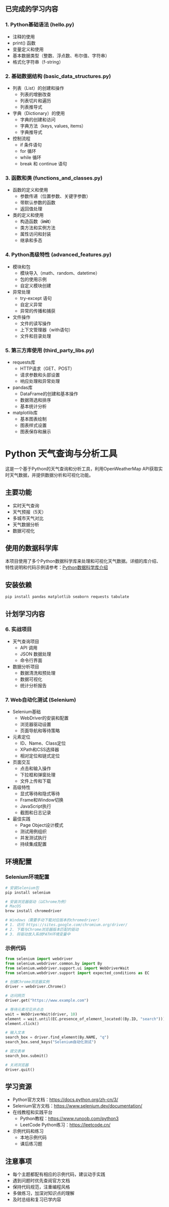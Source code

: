 ## 已完成的学习内容

### 1. Python基础语法 (hello.py)
- 注释的使用
- print() 函数
- 变量定义和使用
- 基本数据类型（整数、浮点数、布尔值、字符串）
- 格式化字符串（f-string）

### 2. 基础数据结构 (basic_data_structures.py)
- 列表（List）的创建和操作
  - 列表的增删改查
  - 列表切片和遍历
  - 列表推导式
- 字典（Dictionary）的使用
  - 字典的创建和访问
  - 字典方法（keys, values, items）
  - 字典推导式
- 控制流程
  - if 条件语句
  - for 循环
  - while 循环
  - break 和 continue 语句

### 3. 函数和类 (functions_and_classes.py)
- 函数的定义和使用
  - 参数传递（位置参数、关键字参数）
  - 带默认参数的函数
  - 返回值处理
- 类的定义和使用
  - 构造函数（__init__）
  - 类方法和实例方法
  - 属性访问和封装
  - 继承和多态

### 4. Python高级特性 (advanced_features.py)
- 模块和包
  - 模块导入（math、random、datetime）
  - 包的使用示例
  - 自定义模块创建
- 异常处理
  - try-except 语句
  - 自定义异常
  - 异常的传播和捕获
- 文件操作
  - 文件的读写操作
  - 上下文管理器（with语句）
  - 文件和目录处理

### 5. 第三方库使用 (third_party_libs.py)
- requests库
  - HTTP请求（GET、POST）
  - 请求参数和头部设置
  - 响应处理和异常处理
- pandas库
  - DataFrame的创建和基本操作
  - 数据筛选和排序
  - 基本统计分析
- matplotlib库
  - 基本图表绘制
  - 图表样式设置
  - 图表保存和展示

# Python 天气查询与分析工具

这是一个基于Python的天气查询和分析工具，利用OpenWeatherMap API获取实时天气数据，并提供数据分析和可视化功能。

## 主要功能

- 实时天气查询
- 天气预报（5天）
- 多城市天气对比
- 天气数据分析
- 数据可视化

## 使用的数据科学库

本项目使用了多个Python数据科学库来处理和可视化天气数据。详细的库介绍、特性说明和代码示例请参考：[Python数据科学库介绍](data_science_libraries.md)

## 安装依赖

```bash
pip install pandas matplotlib seaborn requests tabulate
```
## 计划学习内容

### 6. 实战项目
- 天气查询项目
  - API 调用
  - JSON 数据处理
  - 命令行界面
- 数据分析项目
  - 数据清洗和预处理
  - 数据可视化
  - 统计分析报告

### 7. Web自动化测试 (Selenium)
- Selenium基础
  - WebDriver的安装和配置
  - 浏览器驱动设置
  - 页面导航和等待策略
- 元素定位
  - ID、Name、Class定位
  - XPath和CSS选择器
  - 相对定位和链式定位
- 页面交互
  - 点击和输入操作
  - 下拉框和弹窗处理
  - 文件上传和下载
- 高级特性
  - 显式等待和隐式等待
  - Frame和Window切换
  - JavaScript执行
  - 截图和日志记录
- 最佳实践
  - Page Object设计模式
  - 测试用例组织
  - 并发测试执行
  - 持续集成配置

## 环境配置

### Selenium环境配置
```bash
# 安装Selenium包
pip install selenium

# 安装浏览器驱动（以Chrome为例）
# MacOS
brew install chromedriver

# Windows（需要手动下载对应版本的chromedriver）
# 1. 访问 https://sites.google.com/chromium.org/driver/
# 2. 下载与Chrome浏览器版本匹配的驱动
# 3. 将驱动放入系统PATH环境变量中
```

### 示例代码
```python
from selenium import webdriver
from selenium.webdriver.common.by import By
from selenium.webdriver.support.ui import WebDriverWait
from selenium.webdriver.support import expected_conditions as EC

# 创建Chrome浏览器实例
driver = webdriver.Chrome()

# 访问网页
driver.get("https://www.example.com")

# 等待元素可见并点击
wait = WebDriverWait(driver, 10)
element = wait.until(EC.presence_of_element_located((By.ID, "search")))
element.click()

# 输入文本
search_box = driver.find_element(By.NAME, "q")
search_box.send_keys("Selenium自动化测试")

# 提交表单
search_box.submit()

# 关闭浏览器
driver.quit()
```

## 学习资源
- Python官方文档：https://docs.python.org/zh-cn/3/
- Selenium官方文档：https://www.selenium.dev/documentation/
- 在线教程和实践平台
  - Python教程：https://www.runoob.com/python3
  - LeetCode Python练习：https://leetcode.cn/
- 示例代码和练习
  - 本地示例代码
  - 课后练习题

## 注意事项
- 每个主题都配有相应的示例代码，建议动手实践
- 遇到问题时优先查阅官方文档
- 保持代码规范，注重编程风格
- 多做练习，加深对知识点的理解
- 及时总结和复习已学内容